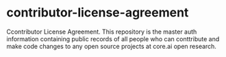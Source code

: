 # contributor-license-agreement
Ccontributor License Agreement. This repository is the master auth information containing public records of all people who can conttribute and make code changes to any open source projects at core.ai open research. 
